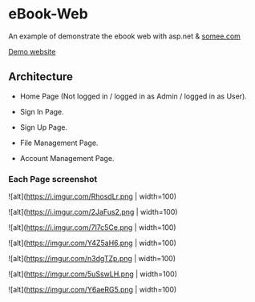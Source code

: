 # eBook-Web

An example of demonstrate the ebook web with asp.net & [somee.com](https://somee.com/default.aspx)

[Demo website](http://ebookdemo.somee.com/Default.aspx)

## Architecture 

- Home Page (Not logged in / logged in as Admin / logged in as User). 

- Sign In Page. 

- Sign Up Page. 

- File Management Page. 

- Account Management Page. 

### Each Page screenshot

![alt](https://i.imgur.com/RhosdLr.png | width=100)  

![alt](https://i.imgur.com/2JaFus2.png | width=100) 

![alt](https://i.imgur.com/7l7c5Ce.png | width=100)

![alt](https://imgur.com/Y4Z5aH6.png | width=100)  

![alt](https://imgur.com/n3dgTZp.png | width=100)  

![alt](https://imgur.com/5uSswLH.png | width=100)

![alt](https://imgur.com/Y6aeRG5.png | width=100)